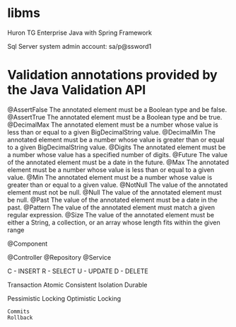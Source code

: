 # libms
Huron TG Enterprise Java with Spring Framework

Sql Server system admin account:
sa/p@ssword1

# Validation annotations provided by the Java Validation API 
@AssertFalse 	The annotated element must be a Boolean type and be false.
@AssertTrue 	The annotated element must be a Boolean type and be true.
@DecimalMax 	The annotated element must be a number whose value is less than or equal to a given BigDecimalString value.
@DecimalMin 	The annotated element must be a number whose value is greater than or equal to a given BigDecimalString value.
@Digits 		The annotated element must be a number whose value has a specified number of digits.
@Future 		The value of the annotated element must be a date in the future.
@Max 			The annotated element must be a number whose value is less than or equal to a given value.
@Min 			The annotated element must be a number whose value is greater than or equal to a given value.
@NotNull 		The value of the annotated element must not be null.
@Null 			The value of the annotated element must be null.
@Past 			The value of the annotated element must be a date in the past.
@Pattern 		The value of the annotated element must match a given regular expression.
@Size 			The value of the annotated element must be either a String, a collection, or an array whose length fits within the given range

@Component

@Controller
@Repository
@Service

C - INSERT
R - SELECT
U - UPDATE
D - DELETE

Transaction
	Atomic
	Consistent
	Isolation
	Durable
	
Pessimistic Locking
Optimistic Locking

	Commits
	Rollback
	
	